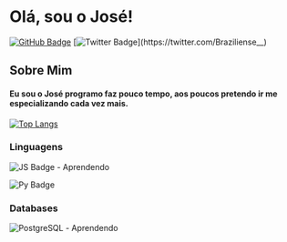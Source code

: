 # Olá, sou o José!
[![GitHub Badge](https://img.shields.io/badge/GitHub-100000?style=for-the-badge&logo=github&logoColor=white&link=https://github.com/ZBrazilian)](https://github.com/ZBrazilian)
[![Twitter Badge](https://img.shields.io/badge/Twitter-1DA1F2?style=for-the-badge&logo=twitter&logoColor=white&link=https://twitter.com/Braziliense__)](https://twitter.com/Braziliense__)

## Sobre Mim
#### Eu sou o José programo faz pouco tempo, aos poucos pretendo ir me especializando cada vez mais.
[![Top Langs](https://github-readme-stats.vercel.app/api/top-langs/ZBrazilian=anuraghazra&layout=compact)](https://github.com/anuraghazra/github-readme-stats)
### Linguagens
![JS Badge](https://img.shields.io/badge/JavaScript-F7DF1E?style=for-the-badge&logo=javascript&logoColor=black) - Aprendendo

![Py Badge](https://img.shields.io/badge/Python-3776AB?style=for-the-badge&logo=python&logoColor=white)

### Databases
![PostgreSQL](https://img.shields.io/badge/PostgreSQL-316192?style=for-the-badge&logo=postgresql&logoColor=white) - Aprendendo
